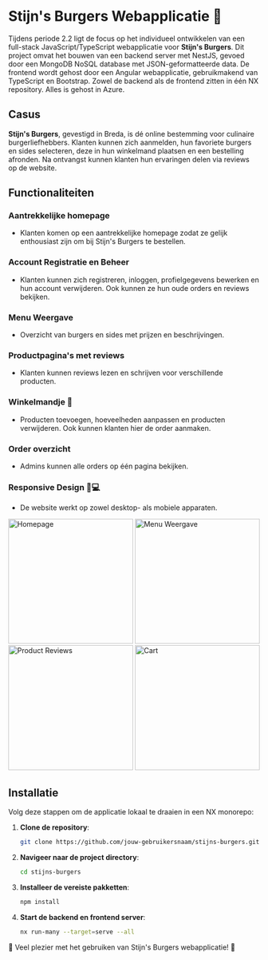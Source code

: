 # Stijn's Burgers Webapplicatie 🍔

Tijdens periode 2.2 ligt de focus op het individueel ontwikkelen van een full-stack JavaScript/TypeScript webapplicatie voor **Stijn's Burgers**. Dit project omvat het bouwen van een backend server met NestJS, gevoed door een MongoDB NoSQL database met JSON-geformatteerde data. De frontend wordt gehost door een Angular webapplicatie, gebruikmakend van TypeScript en Bootstrap. Zowel de backend als de frontend zitten in één NX repository. Alles is gehost in Azure.

## Casus

**Stijn's Burgers**, gevestigd in Breda, is dé online bestemming voor culinaire burgerliefhebbers. Klanten kunnen zich aanmelden, hun favoriete burgers en sides selecteren, deze in hun winkelmand plaatsen en een bestelling afronden. Na ontvangst kunnen klanten hun ervaringen delen via reviews op de website.

## Functionaliteiten

### Aantrekkelijke homepage
- Klanten komen op een aantrekkelijke homepage zodat ze gelijk enthousiast zijn om bij Stijn's Burgers te bestellen.

### Account Registratie en Beheer
- Klanten kunnen zich registreren, inloggen, profielgegevens bewerken en hun account verwijderen. Ook kunnen ze hun oude orders en reviews bekijken.

### Menu Weergave
- Overzicht van burgers en sides met prijzen en beschrijvingen.

### Productpagina's met reviews
- Klanten kunnen reviews lezen en schrijven voor verschillende producten.

### Winkelmandje 🛒
- Producten toevoegen, hoeveelheden aanpassen en producten verwijderen. Ook kunnen klanten hier de order aanmaken.

### Order overzicht
- Admins kunnen alle orders op één pagina bekijken.

### Responsive Design 📱💻
- De website werkt op zowel desktop- als mobiele apparaten.

<p float="left">
  <img src="https://stijnrobben.nl/img/home2.png" alt="Homepage" width="250">
  <img src="https://stijnrobben.nl/img/menu.png" alt="Menu Weergave" width="250">
  <img src="https://stijnrobben.nl/img/menuitem2.png" alt="Product Reviews" width="250">
  <img src="https://stijnrobben.nl/img/cart.png" alt="Cart" width="250">
</p>

## Installatie
 
Volg deze stappen om de applicatie lokaal te draaien in een NX monorepo:

1. **Clone de repository**:
    ```bash
    git clone https://github.com/jouw-gebruikersnaam/stijns-burgers.git
    ```

2. **Navigeer naar de project directory**:
    ```bash
    cd stijns-burgers
    ```

3. **Installeer de vereiste pakketten**:
    ```bash
    npm install
    ```

4. **Start de backend en frontend server**:
    ```bash
    nx run-many --target=serve --all
    ```

🎉 Veel plezier met het gebruiken van Stijn's Burgers webapplicatie! 🍔

